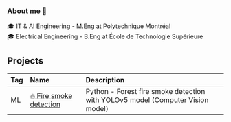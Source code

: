 ### About me 👋

🎓 IT & AI Engineering - M.Eng at Polytechnique Montréal<br />
🎓 Electrical Engineering - B.Eng at École de Technologie Supérieure <br />


## Projects

| Tag | Name | Description
|:---|:---|:---
|ML|[🔥 Fire smoke detection](https://github.com/MorganPeju/inf8225_project) | Python - Forest fire smoke detection with YOLOv5 model (Computer Vision model)
<!--
**khchu93/khchu93** is a ✨ _special_ ✨ repository because its `README.md` (this file) appears on your GitHub profile.

Here are some ideas to get you started:

- 🔭 I’m currently working on ...
- 🌱 I’m currently learning ...
- 👯 I’m looking to collaborate on ...
- 🤔 I’m looking for help with ...
- 💬 Ask me about ...
- 📫 How to reach me: ...
- 😄 Pronouns: ...
- ⚡ Fun fact: ...
-->
